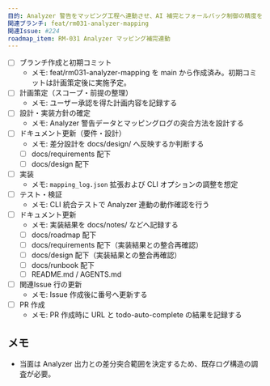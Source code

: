 ```yaml
---
目的: Analyzer 警告をマッピング工程へ連動させ、AI 補完とフォールバック制御の精度を高める
関連ブランチ: feat/rm031-analyzer-mapping
関連Issue: #224
roadmap_item: RM-031 Analyzer マッピング補完連動
---
```


- [ ] ブランチ作成と初期コミット
  - メモ: feat/rm031-analyzer-mapping を main から作成済み。初期コミットは計画策定後に実施予定。
- [ ] 計画策定（スコープ・前提の整理）
  - メモ: ユーザー承認を得た計画内容を記録する
- [ ] 設計・実装方針の確定
  - メモ: Analyzer 警告データとマッピングログの突合方法を設計する
- [ ] ドキュメント更新（要件・設計）
  - メモ: 差分設計を docs/design/ へ反映するか判断する
  - [ ] docs/requirements 配下
  - [ ] docs/design 配下
- [ ] 実装
  - メモ: `mapping_log.json` 拡張および CLI オプションの調整を想定
- [ ] テスト・検証
  - メモ: CLI 統合テストで Analyzer 連動の動作確認を行う
- [ ] ドキュメント更新
  - メモ: 実装結果を docs/notes/ などへ記録する
  - [ ] docs/roadmap 配下
  - [ ] docs/requirements 配下（実装結果との整合再確認）
  - [ ] docs/design 配下（実装結果との整合再確認）
  - [ ] docs/runbook 配下
  - [ ] README.md / AGENTS.md
- [ ] 関連Issue 行の更新
  - メモ: Issue 作成後に番号へ更新する
- [ ] PR 作成
  - メモ: PR 作成時に URL と todo-auto-complete の結果を記録する

## メモ
- 当面は Analyzer 出力との差分突合範囲を決定するため、既存ログ構造の調査が必要。
